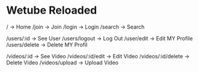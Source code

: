 # Wetube Reloaded

/ -> Home
/join -> Join
/login -> Login
/search -> Search

/users/:id -> See User
/users/logout -> Log Out
/user/edit -> Edit MY Profile
/users/delete -> Delete MY Profil

/videos/:id -> See Video
/videos/:id/edit -> Edit Video
/videos/:id/delete -> Delete Video
/videos/upload -> Upload Video
